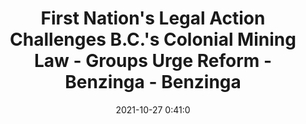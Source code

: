---
"title": "First Nation's Legal Action Challenges B.C.'s Colonial Mining Law - Groups Urge Reform - Benzinga - Benzinga"
"date": "2021-10-27 0:41:0"
"feed_name": "GOOGLENEWSMINING"
"feed_website": "https://news.google.com/search?q=mining%2Bincident&hl=en-US&gl=US&ceid=US:en"
"feed_rss": "https://news.google.com/rss/search?q=mining%2Bincident&hl=en-US&gl=US&ceid=US:en"
"link": "https://www.benzinga.com/pressreleases/21/10/n23576983/first-nations-legal-action-challenges-b-c-s-colonial-mining-law-groups-urge-reform"
"source": "{'href': 'https://www.benzinga.com', 'title': 'Benzinga'}"
"file": "_posts/2021-1-1-948b4c8d7c0576d683b4bcfaf64b42ad09583b64.md"
"accident": "0"
"drilling": "0"
"dead": "0"
"injured": "0"
"arrested": "0"
"place": "unknown place"
"where": "unknown site"
"causes": "unknown"
"place_uri": "unknown place"
---